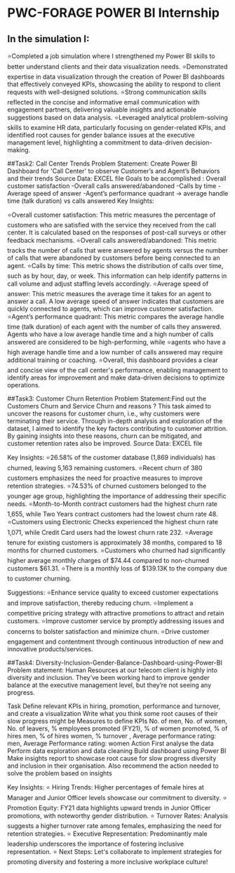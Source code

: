 # PWC-FORAGE POWER BI Internship
  
## In the simulation I:
 ⭐Completed a job simulation where I strengthened my Power BI skills to better understand clients and their data visualization needs.
 ⭐Demonstrated expertise in data visualization through the creation of Power BI dashboards that effectively conveyed KPIs, showcasing the ability to respond to client requests with well-designed solutions. 
 ⭐Strong communication skills reflected in the concise and informative email communication with engagement partners, delivering valuable insights and actionable suggestions based on data analysis.
 ⭐Leveraged analytical problem-solving skills to examine HR data, particularly focusing on gender-related KPIs, and identified root causes for gender balance issues at the executive management level, highlighting a commitment to data-driven decision-making.

##Task2: Call Center Trends
Problem Statement: Create Power BI Dashboard for 'Call Center' to observe Customer’s and Agent’s Behaviors and their trends 
Source Data: EXCEL file 
Goals to be accomplished : Overall customer satisfaction -Overall calls answered/abandoned -Calls by time -Average speed of answer -Agent’s performance quadrant -> average handle time (talk duration) vs calls answered
Key Insights:

⭐Overall customer satisfaction: This metric measures the percentage of customers who are satisfied with the service they received from the call center. It is calculated based on the responses of post-call surveys or other feedback mechanisms. 
⭐Overall calls answered/abandoned: This metric tracks the number of calls that were answered by agents versus the number of calls that were abandoned by customers before being connected to an agent. 
⭐Calls by time: This metric shows the distribution of calls over time, such as by hour, day, or week. This information can help identify patterns in call volume and adjust staffing levels accordingly. 
⭐Average speed of answer: This metric measures the average time it takes for an agent to answer a call. A low average speed of answer indicates that customers are quickly connected to agents, which can improve customer satisfaction. 
⭐Agent’s performance quadrant: This metric compares the average handle time (talk duration) of each agent with the number of calls they answered. Agents who have a low average handle time and a high number of calls answered are considered to be high-performing, while 
⭐agents who have a high average handle time and a low number of calls answered may require additional training or coaching.
⭐Overall, this dashboard provides a clear and concise view of the call center's performance, enabling management to identify areas for improvement and make data-driven decisions to optimize operations.

##Task3: Customer Churn Retention
Problem Statement:Find out the Customers Churn and Service Churn and reasons ? 
This task aimed to uncover the reasons for customer churn, i.e., why customers were terminating their service. Through in-depth analysis and exploration of the dataset, I aimed to identify the key factors contributing to customer attrition. By gaining insights into these reasons, churn can be mitigated, and customer retention rates also be improved. 
Source Data: EXCEL file

Key Insights:
⭐26.58% of the customer database (1,869 individuals) has churned, leaving 5,163 remaining customers. 
⭐Recent churn of 380 customers emphasizes the need for proactive measures to improve retention strategies. 
⭐74.53% of churned customers belonged to the younger age group, highlighting the importance of addressing their specific needs. 
⭐Month-to-Month contract customers had the highest churn rate 1,655, while Two Years contract customers had the lowest churn rate 48. 
⭐Customers using Electronic Checks experienced the highest churn rate 1,071, while Credit Card users had the lowest churn rate 232. 
⭐Average tenure for existing customers is approximately 38 months, compared to 18 months for churned customers. 
⭐Customers who churned had significantly higher average monthly charges of $74.44 compared to non-churned customers $61.31. 
⭐There is a monthly loss of $139.13K to the company due to customer churning.

Suggestions:
⭐Enhance service quality to exceed customer expectations and improve satisfaction, thereby reducing churn. 
⭐Implement a competitive pricing strategy with attractive promotions to attract and retain customers. 
⭐Improve customer service by promptly addressing issues and concerns to bolster satisfaction and minimize churn. 
⭐Drive customer engagement and contentment through continuous introduction of new and innovative products/services.

##Task4: Diversity-Inclusion-Gender-Balance-Dashboard-using-Power-BI
Problem statement: Human Resources at our telecom client is highly into diversity and inclusion. They’ve been working hard to improve gender balance at the executive management level, but they’re not seeing any progress.

Task Define relevant KPIs in hiring, promotion, performance and turnover, and create a visualization Write what you think some root causes of their slow progress might be Measures to define KPIs No. of men, No. of women, No. of leavers, % employees promoted (FY21), % of women promoted, % of hires men, % of hires women, % turnover , Average performance rating: men, Average Performance rating: women
Action First analyse the data Perform data exploration and data cleaning Build dashboard using Power BI Make insights report to showcase root cause for slow progress diversity and inclusion in their organisation. Also recommend the action needed to solve the problem based on insights

Key Insights:
⭐ Hiring Trends: Higher percentages of female hires at Manager and Junior Officer levels showcase our commitment to diversity. 
⭐ Promotion Equity: FY21 data highlights upward trends in Junior Officer promotions, with noteworthy gender distribution. 
⭐ Turnover Rates: Analysis suggests a higher turnover rate among females, emphasizing the need for retention strategies. 
⭐ Executive Representation: Predominantly male leadership underscores the importance of fostering inclusive representation.
⭐ Next Steps: Let's collaborate to implement strategies for promoting diversity and fostering a more inclusive workplace culture!
